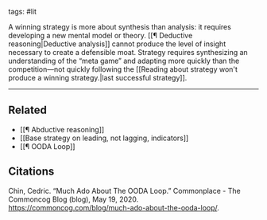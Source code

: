 tags: #lit

A winning strategy is more about synthesis than analysis: it requires developing a new mental model or theory. [[¶ Deductive reasoning|Deductive analysis]] cannot produce the level of insight necessary to create a defensible moat. Strategy requires synthesizing an understanding of the “meta game” and adapting more quickly than the competition—not quickly following the [[Reading about strategy won't produce a winning strategy.|last successful strategy]].

---
## Related
- [[¶ Abductive reasoning]]
- [[Base strategy on leading, not lagging, indicators]]
- [[¶ OODA Loop]]

## Citations
Chin, Cedric. “Much Ado About The OODA Loop.” Commonplace - The Commoncog Blog (blog), May 19, 2020. https://commoncog.com/blog/much-ado-about-the-ooda-loop/.